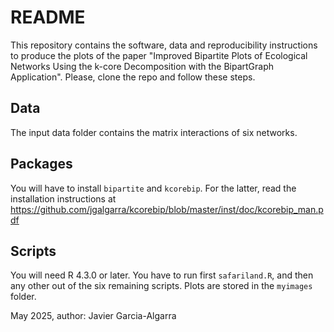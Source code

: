 # README #

This repository contains the software, data and reproducibility instructions 
to produce the plots of the paper "Improved Bipartite Plots of Ecological Networks Using the k-core
Decomposition with the BipartGraph Application".
Please, clone the repo and follow these steps.

## Data

The input data folder contains the matrix interactions of six networks.

## Packages

You will have to install `bipartite` and `kcorebip`. For the latter, read the
installation instructions at
https://github.com/jgalgarra/kcorebip/blob/master/inst/doc/kcorebip_man.pdf

## Scripts

You will need R 4.3.0 or later. You have to run first `safariland.R`, and then
any other out of the six remaining scripts. Plots are stored in the `myimages`
folder.

May 2025, author: Javier Garcia-Algarra